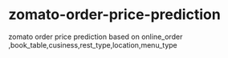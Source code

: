 # zomato-order-price-prediction
zomato order price prediction based on online_order ,book_table,cusiness,rest_type,location,menu_type
